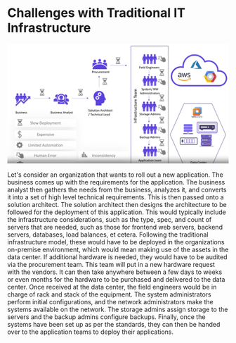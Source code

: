 # Challenges with Traditional IT Infrastructure

![ScreenShot](/assets/Capture.PNG)

Let's consider an organization that wants to roll out a new application. The business comes up with the requirements for the application. The business analyst then gathers the needs from the business, analyzes it, and converts it into a set of high level technical requirements. This is then passed onto a solution architect. The solution architect then designs the architecture to be followed for the deployment of this application. This would typically include the infrastructure considerations, such as the type, spec, and count of servers that are needed, such as those for frontend web servers, backend servers, databases, load balances, et cetera. Following the traditional infrastructure model, these would have to be deployed in the organizations on-premise environment, which would mean making use of the assets in the data center. If additional hardware is needed, they would have to be audited via the procurement team. This team will put in a new hardware request with the vendors. It can then take anywhere between a few days to weeks or even months for the hardware to be purchased and delivered to the data center. Once received at the data center, the field engineers would be in charge of rack and stack of the equipment. The system administrators perform initial configurations, and the network administrators make the systems available on the network. The storage admins assign storage to the servers and the backup admins configure backups. Finally, once the systems have been set up as per the standards, they can then be handed over to the application teams to deploy their applications. 

